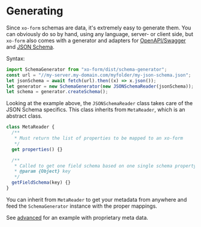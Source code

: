 # Generating

Since ```xo-form``` schemas are data, it's extremely easy to generate them. You can obviously do so by hand, using any language, server- or client side, but ```xo-form``` also comes with a generator and adapters for [OpenAPI/Swagger](https://swagger.io/specification/) and [JSON Schema](https://json-schema.org/).

Syntax:

```js
import SchemaGenerator from "xo-form/dist/schema-generator";
const url = "//my-server.my-domain.com/myfolder/my-json-schema.json";
let jsonSchema = await fetch(url).then((x) => x.json());
let generator = new SchemaGenerator(new JSONSchemaReader(jsonSchema));
let schema = generator.createSchema();
```

Looking at the example above, the ```JSONSchemaReader``` class takes care of the JSON Schema specifics. This class inherits from ```MetaReader```, which is an abstract class.

```js
class MetaReader {
  /**
   * Must return the list of properties to be mapped to an xo-form
   */
  get properties() {}

  /**
   * Called to get one field schema based on one single schema property
   * @param {Object} key 
   */
  getFieldSchema(key) {}
}
```

You can inherit from ```MetaReader``` to get your metadata from anywhere and feed the ```SchemaGenerator``` instance with the proper mappings.

See [advanced](./advanced.md) for an example with proprietary meta data.
